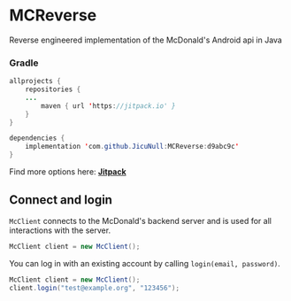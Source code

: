 # MCReverse
 Reverse engineered implementation of the McDonald's Android api in Java

### Gradle
```java
allprojects {
    repositories {
	...
        maven { url 'https://jitpack.io' }
    }
}
```
```java
dependencies {
    implementation 'com.github.JicuNull:MCReverse:d9abc9c'
}
```
Find more options here: **[Jitpack](https://jitpack.io/#JicuNull/MCReverse)**

## Connect and login
`McClient` connects to the McDonald's backend server and is used for all interactions with the server.

```java
McClient client = new McClient();
```
You can log in with an existing account by calling `login(email, password)`.
```java
McClient client = new McClient();
client.login("test@example.org", "123456");
```
